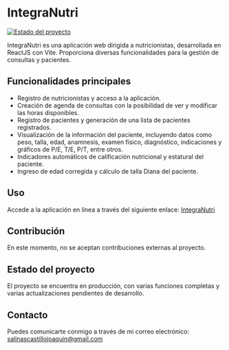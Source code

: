 ﻿# IntegraNutri

[![Estado del proyecto](https://img.shields.io/badge/Release-v1.19.0-green)]()

IntegraNutri es una aplicación web dirigida a nutricionistas, desarrollada en ReactJS con Vite. Proporciona diversas funcionalidades para la gestión de consultas y pacientes.

## Funcionalidades principales

- Registro de nutricionistas y acceso a la aplicación.
- Creación de agenda de consultas con la posibilidad de ver y modificar las horas disponibles.
- Registro de pacientes y generación de una lista de pacientes registrados.
- Visualización de la información del paciente, incluyendo datos como peso, talla, edad, anamnesis, examen físico, diagnóstico, indicaciones y gráficos de P/E, T/E, P/T, entre otros.
- Indicadores automáticos de calificación nutricional y estatural del paciente.
- Ingreso de edad corregida y cálculo de talla Diana del paciente.

## Uso

Accede a la aplicación en línea a través del siguiente enlace: [IntegraNutri](https://www.integranutri.cl/)

## Contribución

En este momento, no se aceptan contribuciones externas al proyecto.

## Estado del proyecto

El proyecto se encuentra en producción, con varias funciones completas y varias actualizaciones pendientes de desarrollo.

## Contacto

Puedes comunicarte conmigo a través de mi correo electrónico: [salinascastillojoaquin@gmail.com](mailto:salinascastillojoaquin@gmail.com)

